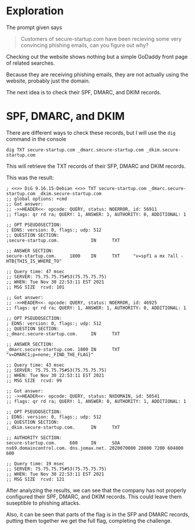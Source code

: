 # Exploration #
The prompt given says
> Customers of secure-startup.com have been recieving some very convincing phishing emails, can you figure out why?

Checking out the website shows nothing but a simple GoDaddy front page of related searches.

Because they are receiving phishing emails, they are not actually using the website, probably just the domain.

The next idea is to check their SPF, DMARC, and DKIM records.

# SPF, DMARC, and DKIM #
There are different ways to check these records, but I will use the `dig` command in the console
```
dig TXT secure-startup.com _dmarc.secure-startup.com _dkim.secure-startup.com
```

This will retrieve the TXT records of their SFP, DMARC and DKIM records.

This was the result:
```
; <<>> DiG 9.16.15-Debian <<>> TXT secure-startup.com _dmarc.secure-startup.com _dkim.secure-startup.com
;; global options: +cmd
;; Got answer:
;; ->>HEADER<<- opcode: QUERY, status: NOERROR, id: 56911
;; flags: qr rd ra; QUERY: 1, ANSWER: 1, AUTHORITY: 0, ADDITIONAL: 1

;; OPT PSEUDOSECTION:
; EDNS: version: 0, flags:; udp: 512
;; QUESTION SECTION:
;secure-startup.com.            IN      TXT

;; ANSWER SECTION:
secure-startup.com.     1800    IN      TXT     "v=spf1 a mx ?all - HTB{THIS_IS_WHERE_TO"

;; Query time: 47 msec
;; SERVER: 75.75.75.75#53(75.75.75.75)
;; WHEN: Tue Nov 30 22:53:11 EST 2021
;; MSG SIZE  rcvd: 101

;; Got answer:
;; ->>HEADER<<- opcode: QUERY, status: NOERROR, id: 46925
;; flags: qr rd ra; QUERY: 1, ANSWER: 1, AUTHORITY: 0, ADDITIONAL: 1

;; OPT PSEUDOSECTION:
; EDNS: version: 0, flags:; udp: 512
;; QUESTION SECTION:
;_dmarc.secure-startup.com.     IN      TXT

;; ANSWER SECTION:
_dmarc.secure-startup.com. 1800 IN      TXT     "v=DMARC1;p=none;_FIND_THE_FLAG}"

;; Query time: 43 msec
;; SERVER: 75.75.75.75#53(75.75.75.75)
;; WHEN: Tue Nov 30 22:53:11 EST 2021
;; MSG SIZE  rcvd: 99

;; Got answer:
;; ->>HEADER<<- opcode: QUERY, status: NXDOMAIN, id: 50541
;; flags: qr rd ra; QUERY: 1, ANSWER: 0, AUTHORITY: 1, ADDITIONAL: 1

;; OPT PSEUDOSECTION:
; EDNS: version: 0, flags:; udp: 512
;; QUESTION SECTION:
;_dkim.secure-startup.com.      IN      TXT

;; AUTHORITY SECTION:
secure-startup.com.     600     IN      SOA     ns69.domaincontrol.com. dns.jomax.net. 2020070800 28800 7200 604800 600

;; Query time: 19 msec
;; SERVER: 75.75.75.75#53(75.75.75.75)
;; WHEN: Tue Nov 30 22:53:11 EST 2021
;; MSG SIZE  rcvd: 121
```

After analyzing the results, we can see that the company has not properly configured their SPF, DMARC, and DKIM records. This could leave them suseptible to phishing attacks.

Also, it can be seen that parts of the flag is in the SFP and DMARC records, putting them together we get the full flag, completing the challenge.